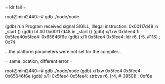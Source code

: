 = ldr fail =

root@mini2440:~# gdb ./node/node

(gdb) run
Program received signal SIGILL, Illegal instruction.
0x00117d48 in _start ()
(gdb) bt
#0  0x00117d48 in _start ()
(gdb)  x/1xw 0x5fee4
1i 0x5fee40x5fee4:      0x65646f6e
(gdb)     x/1i 0x5fee4
0x5fee4:        ldr     r6, [r5, #116]  ; 0x74

...the platform parameters were not set for the compiler...

= same location, different error =

root@mini2440:~# gdb ./node/node
(gdb)  x/1xw 0x5fee4
0x5fee4:        0x65646f6e
(gdb)   x/1i 0x5fee4
0x5fee4:        strbvs  r6, [r4, #-3950]!       ; 0xf6e